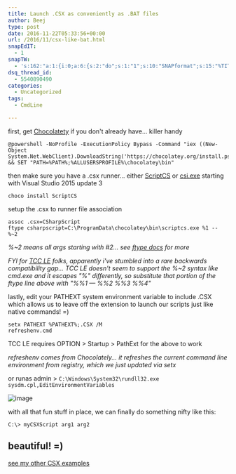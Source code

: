 ```yaml
---
title: Launch .CSX as conveniently as .BAT files
author: Beej
type: post
date: 2016-11-22T05:33:56+00:00
url: /2016/11/csx-like-bat.html
snapEdIT:
  - 1
snapTW:
  - 's:162:"a:1:{i:0;a:6:{s:2:"do";s:1:"1";s:10:"SNAPformat";s:15:"%TITLE% - %URL%";s:8:"attchImg";s:1:"1";s:9:"isAutoImg";s:1:"A";s:8:"imgToUse";s:0:"";s:4:"doTW";s:1:"1";}}";'
dsq_thread_id:
  - 5540890490
categories:
  - Uncategorized
tags:
  - CmdLine

---
```

first, get [Chocolatety][1] if you don't already have... killer handy

    @powershell -NoProfile -ExecutionPolicy Bypass -Command "iex ((New-Object System.Net.WebClient).DownloadString('https://chocolatey.org/install.ps1'))" && SET "PATH=%PATH%;%ALLUSERSPROFILE%\chocolatey\bin"
    

then make sure you have a .csx runner... either [ScriptCS][2] or [csi.exe][3] starting with Visual Studio 2015 update 3

    choco install ScriptCS
    

setup the .csx to runner file association

    assoc .csx=CSharpScript
    ftype csharpscript=C:\ProgramData\chocolatey\bin\scriptcs.exe %1 -- %~2
    

_%~2 means all args starting with #2... see [ftype docs][4] for more_

_FYI for [TCC LE][5] folks, apparently i've stumbled into a rare backwards compatibility gap... TCC LE doesn't seem to support the %~2 syntax like cmd.exe and it escapes "%" differently, so substitute that portion of the ftype line above with "%%1 &#8212; %%2 %%3 %%4"_

lastly, edit your PATHEXT system environment variable to include .CSX which allows us to leave off the extension to launch our scripts just like native commands! =)

    setx PATHEXT %PATHEXT%;.CSX /M
    refreshenv.cmd
    

TCC LE requires OPTION > Startup > PathExt for the above to work

_refreshenv comes from Chocolately... it refreshes the current command line environment from registry, which we just updated via setx_

or runas admin > `C:\Windows\System32\rundll32.exe sysdm.cpl,EditEnvironmentVariables`
  
![image][6]

with all that fun stuff in place, we can finally do something nifty like this:

    C:\> myCSXScript arg1 arg2
    

## beautiful! =)

[see my other CSX examples][7]

 [1]: https://chocolatey.org/install
 [2]: http://scriptcs.net/
 [3]: file://C:/Program+Files+(x86)/MSBuild/14.0/Bin
 [4]: https://technet.microsoft.com/en-us/library/bb490912.aspx
 [5]: https://jpsoft.com/tccle-cmd-replacement.html
 [6]: https://cloud.githubusercontent.com/assets/6301228/20498893/cd6d1340-afe3-11e6-9703-d0dddee7723a.png
 [7]: /?s=csx